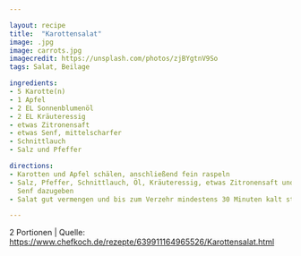```yaml
---

layout: recipe
title:  "Karottensalat"
image: .jpg
image: carrots.jpg
imagecredit: https://unsplash.com/photos/zjBYgtnV9So
tags: Salat, Beilage

ingredients:
- 5 Karotte(n)
- 1 Apfel
- 2 EL Sonnenblumenöl
- 2 EL Kräuteressig
- etwas Zitronensaft
- etwas Senf, mittelscharfer
- Schnittlauch
- Salz und Pfeffer 

directions:
- Karotten und Apfel schälen, anschließend fein raspeln
- Salz, Pfeffer, Schnittlauch, Öl, Kräuteressig, etwas Zitronensaft und etwas
  Senf dazugeben
- Salat gut vermengen und bis zum Verzehr mindestens 30 Minuten kalt stellen

---
```

2 Portionen
 | Quelle: https://www.chefkoch.de/rezepte/639911164965526/Karottensalat.html